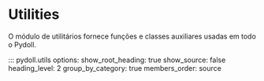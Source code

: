 # Utilities

O módulo de utilitários fornece funções e classes auxiliares usadas em todo o Pydoll.

::: pydoll.utils
    options:
      show_root_heading: true
      show_source: false
      heading_level: 2
      group_by_category: true
      members_order: source 
